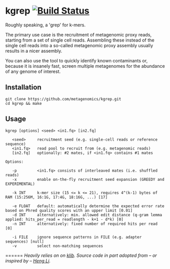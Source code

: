 kgrep [![Build Status](https://travis-ci.com/abremges/kgrep.svg?token=Ebg4XZAcowyajM89NgpH&branch=master)](https://travis-ci.com/abremges/kgrep)
=====

Roughly speaking, a 'grep' for k-mers.

The primary use case is the recruitment of metagenomic proxy reads, starting from a set of single cell reads. Assembling these instead of the single cell reads into a so-called metagenomic proxy assembly usually results in a nicer assembly.

You can also use the tool to quickly identify known contaminants or, because it is insanely fast, screen multiple metagenomes for the abundance of any genome of interest.

## Installation
    git clone https://github.com/metagenomics/kgrep.git
    cd kgrep && make

## Usage
    kgrep [options] <seed> <in1.fq> [in2.fq]

       <seed>     recruitment seed (e.g. single-cell reads or reference sequence)
       <in1.fq>   read pool to recruit from (e.g. metagenomic reads)
       [in2.fq]   optionally: #2 mates, if <in1.fq> contains #1 mates

    Options:

       -p         <in1.fq> consists of interleaved mates (i.e. shuffled reads)
       -x         enable on-the-fly recruitment seed expansion (GREEDY and EXPERIMENTAL)

       -k INT     k-mer size (15 <= k <= 21), requires 4^(k-1) bytes of RAM (15:256M, 16:1G, 17:4G, 18:16G, ...) [17]

       -e FLOAT   default: automatically determine the expected error rate based on Phred quality scores with an upper limit [0.01]
       -d INT     alternatively: min. allowed edit distance (q-gram lemma applied: hits_per_read = readlength - k+1 - d*k) [0]
       -n INT     alternatively: fixed number of required hits per read [0]

       -i FILE    ignore sequence patterns in FILE (e.g. adapter sequences) [null]
       -v         select non-matching sequences

======
*Heavily relies on on [klib](https://github.com/attractivechaos/klib).
Source code in part adopted from – or inspired by – [Heng Li](https://github.com/lh3).*
